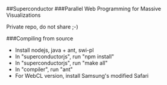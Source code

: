 ##Superconductor 
###Parallel Web Programming for Massive Visualizations

Private repo, do not share ;-)


###Compiling from source

* Install nodejs, java + ant, swi-pl
* In "superconductorjs", run "npm install"
* In "superconductorjs", run "make all"
* In "compiler", run "ant"
* For WebCL version, install Samsung's modified Safari
